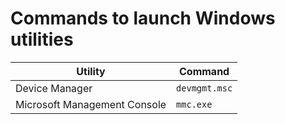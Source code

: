 # Commands to launch Windows utilities

Utility | Command
-- | -
Device Manager | `devmgmt.msc`
Microsoft Management Console | `mmc.exe`